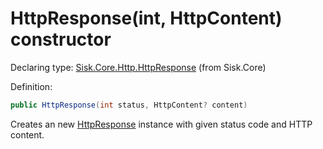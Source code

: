 <!--

Copyrights 2023 Sisk Framework - CypherPotato
Published under MIT license

!!! DO NOT EDIT THIS FILE !!!
This file was generated by a tool in the Sisk package. To edit the information in this documentation,
edit the XML documentation present in the Sisk source code.

-->


# HttpResponse(int, HttpContent) constructor

Declaring type: [Sisk.Core.Http.HttpResponse](/read?q=/contents/spec/Sisk.Core.Http.HttpResponse.md) (from Sisk.Core)


Definition:

```cs
public HttpResponse(int status, HttpContent? content)
```

Creates an new <a href="/read?q=/contents/spec/Sisk.Core.Http.HttpResponse.md">HttpResponse</a> instance with given status code and HTTP content.


